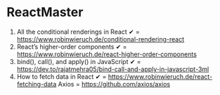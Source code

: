 # ReactMaster

1. All the conditional renderings in React ✔ = https://www.robinwieruch.de/conditional-rendering-react
2. React’s higher-order components ✔ = https://www.robinwieruch.de/react-higher-order-components
3. bind(), call(), and apply() in JavaScript ✔ = https://dev.to/rajatmehra05/bind-call-and-apply-in-javascript-3ml
4. How to fetch data in React  ✔ = https://www.robinwieruch.de/react-fetching-data   Axios = https://github.com/axios/axios
